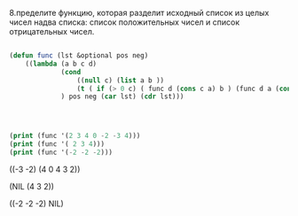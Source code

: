 8.пределите функцию, которая разделит исходный список из целых чисел надва списка: список положительных чисел и список отрицательных чисел.

```lisp

(defun func (lst &optional pos neg) 
    ((lambda (a b c d)
             (cond 
                 ((null c) (list a b ))
                 (t ( if (> 0 c) ( func d (cons c a) b ) (func d a (cons c b) ))))
             ) pos neg (car lst) (cdr lst)))




(print (func '(2 3 4 0 -2 -3 4)))  
(print (func '( 2 3 4)))  
(print (func '(-2 -2 -2)))
```
((-3 -2) (4 0 4 3 2)) 

(NIL (4 3 2)) 

((-2 -2 -2) NIL)
